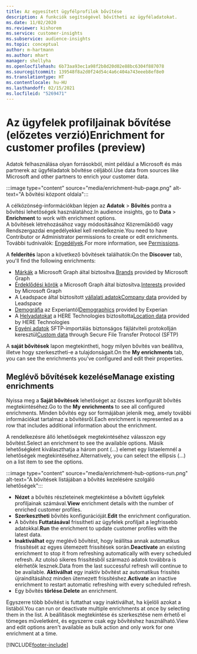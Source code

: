 ```yaml
---
title: Az egyesített ügyfélprofilok bővítése
description: A funkciók segítségével bővítheti az ügyféladatokat.
ms.date: 11/02/2020
ms.reviewer: kishorem
ms.service: customer-insights
ms.subservice: audience-insights
ms.topic: conceptual
author: m-hartmann
ms.author: mhart
manager: shellyha
ms.openlocfilehash: 6b73aa93ec1a98f2b8d20d02e88bc6304f887078
ms.sourcegitcommit: 139548f8a2d0f24d54c4a6c404a743eeeb8ef8e0
ms.translationtype: HT
ms.contentlocale: hu-HU
ms.lasthandoff: 02/15/2021
ms.locfileid: "5269471"
---
```

# <a name="enrichment-for-customer-profiles-preview"></a><span data-ttu-id="5140a-103">Az ügyfelek profiljainak bővítése (előzetes verzió)</span><span class="sxs-lookup"><span data-stu-id="5140a-103">Enrichment for customer profiles (preview)</span></span>

<span data-ttu-id="5140a-104">Adatok felhasználása olyan forrásokból, mint például a Microsoft és más partnerek az ügyféladatok bővítése céljából.</span><span class="sxs-lookup"><span data-stu-id="5140a-104">Use data from sources like Microsoft and other partners to enrich your customer data.</span></span>

:::image type="content" source="media/enrichment-hub-page.png" alt-text="A bővítési központ oldala":::

<span data-ttu-id="5140a-106">A célközönség-információkban lépjen az **Adatok** > **Bővítés** pontra a bővítési lehetőségek használatához.</span><span class="sxs-lookup"><span data-stu-id="5140a-106">In audience insights, go to **Data** > **Enrichment** to work with enrichment options.</span></span>    
<span data-ttu-id="5140a-107">A bővítések létrehozásához vagy módosításához Közreműködő vagy Rendszergazdai engedélyekkel kell rendelkeznie.</span><span class="sxs-lookup"><span data-stu-id="5140a-107">You need to have Contributor or Administrator permissions to create or edit enrichments.</span></span> <span data-ttu-id="5140a-108">További tudnivalók: [Engedélyek](permissions.md).</span><span class="sxs-lookup"><span data-stu-id="5140a-108">For more information, see [Permissions](permissions.md).</span></span>

<span data-ttu-id="5140a-109">A **felderítés** lapon a következő bővítések találhatók:</span><span class="sxs-lookup"><span data-stu-id="5140a-109">On the **Discover** tab, you'll find the following enrichments:</span></span>

- <span data-ttu-id="5140a-110">[Márkák](enrichment-microsoft-graph.md) a Microsoft Graph által biztosítva.</span><span class="sxs-lookup"><span data-stu-id="5140a-110">[Brands](enrichment-microsoft-graph.md) provided by Microsoft Graph</span></span>
- <span data-ttu-id="5140a-111">[Érdeklődési körök](enrichment-microsoft-graph.md) a Microsoft Graph által biztosítva.</span><span class="sxs-lookup"><span data-stu-id="5140a-111">[Interests](enrichment-microsoft-graph.md) provided by Microsoft Graph</span></span>
- <span data-ttu-id="5140a-112">A Leadspace által biztosított [vállalati adatok](enrichment-leadspace.md)</span><span class="sxs-lookup"><span data-stu-id="5140a-112">[Company data](enrichment-leadspace.md) provided by Leadspace</span></span>
- <span data-ttu-id="5140a-113">[Demográfia](enrichment-experian.md) az Experiantól</span><span class="sxs-lookup"><span data-stu-id="5140a-113">[Demographics](enrichment-experian.md) provided by Experian</span></span>
- <span data-ttu-id="5140a-114">A [Helyadatokat](enrichment-here.md) a HERE Technologies biztosította</span><span class="sxs-lookup"><span data-stu-id="5140a-114">[Location data](enrichment-here.md) provided by HERE Technologies</span></span>
- <span data-ttu-id="5140a-115">[Egyéni adatok](enrichment-SFTP-custom-import.md) SFTP-importálás biztonságos fájlátviteli protokollján keresztül</span><span class="sxs-lookup"><span data-stu-id="5140a-115">[Custom data](enrichment-SFTP-custom-import.md) through Secure File Transfer Protocol (SFTP)</span></span>

<span data-ttu-id="5140a-116">A **saját bővítések** lapon megtekintheti, hogy milyen bővítés van beállítva, illetve hogy szerkesztheti-e a tulajdonságait.</span><span class="sxs-lookup"><span data-stu-id="5140a-116">On the **My enrichments** tab, you can see the enrichments you've configured and edit their properties.</span></span>

## <a name="manage-existing-enrichments"></a><span data-ttu-id="5140a-117">Meglévő bővítések kezelése</span><span class="sxs-lookup"><span data-stu-id="5140a-117">Manage existing enrichments</span></span>

<span data-ttu-id="5140a-118">Nyissa meg a **Saját bővítések** lehetőséget az összes konfigurált bővítés megtekintéséhez.</span><span class="sxs-lookup"><span data-stu-id="5140a-118">Go to the **My enrichments** to see all configured enrichments.</span></span> <span data-ttu-id="5140a-119">Minden bővítés egy sor formájában jelenik meg, amely további információkat tartalmaz a bővítésről.</span><span class="sxs-lookup"><span data-stu-id="5140a-119">Each enrichment is represented as a row that includes additional information about the enrichment.</span></span>

<span data-ttu-id="5140a-120">A rendelkezésre álló lehetőségek megtekintéséhez válasszon egy bővítést.</span><span class="sxs-lookup"><span data-stu-id="5140a-120">Select an enrichment to see the available options.</span></span> <span data-ttu-id="5140a-121">Másik lehetőségként kiválaszthatja a három pont (…) elemet egy listaelemnél a lehetőségek megtekintéséhez.</span><span class="sxs-lookup"><span data-stu-id="5140a-121">Alternatively, you can select the ellipsis (...) on a list item to see the options.</span></span>

:::image type="content" source="media/enrichment-hub-options-run.png" alt-text="A bővítések listájában a bővítés kezelésére szolgáló lehetőségek":::

- <span data-ttu-id="5140a-123">**Nézet** a bővítés részleteinek megtekintése a bővített ügyfelek profiljainak számával.</span><span class="sxs-lookup"><span data-stu-id="5140a-123">**View** enrichment details with the number of enriched customer profiles.</span></span>
- <span data-ttu-id="5140a-124">**Szerkesztheti** bővítés konfigurációját.</span><span class="sxs-lookup"><span data-stu-id="5140a-124">**Edit** the enrichment configuration.</span></span>
- <span data-ttu-id="5140a-125">A bővítés **Futtatásával** frissítheti az ügyfelek profiljait a legfrissebb adatokkal.</span><span class="sxs-lookup"><span data-stu-id="5140a-125">**Run** the enrichment to update customer profiles with the latest data.</span></span>
- <span data-ttu-id="5140a-126">**Inaktiválhat** egy meglévő bővítést, hogy leállítsa annak automatikus frissítését az egyes ütemezett frissítések során.</span><span class="sxs-lookup"><span data-stu-id="5140a-126">**Deactivate** an existing enrichment to stop it from refreshing automatically with every scheduled refresh.</span></span> <span data-ttu-id="5140a-127">Az utolsó sikeres frissítésből származó adatok továbbra is elérhetők lesznek.</span><span class="sxs-lookup"><span data-stu-id="5140a-127">Data from the last successful refresh will continue to be available.</span></span> <span data-ttu-id="5140a-128">**Aktiválhat** egy inaktív bővítést az automatikus frissítés újraindításához minden ütemezett frissítéshez.</span><span class="sxs-lookup"><span data-stu-id="5140a-128">**Activate** an inactive enrichment to restart automatic refreshing with every scheduled refresh.</span></span>
- <span data-ttu-id="5140a-129">Egy bővítés **törlése**.</span><span class="sxs-lookup"><span data-stu-id="5140a-129">**Delete** an enrichment.</span></span>

<span data-ttu-id="5140a-130">Egyszerre több bővítést is futtathat vagy inaktiválhat, ha kijelöli azokat a listából.</span><span class="sxs-lookup"><span data-stu-id="5140a-130">You can run or deactivate multiple enrichments at once by selecting them in the list.</span></span> <span data-ttu-id="5140a-131">A beállítások megtekintése és szerkesztése nem érhető el tömeges műveletként, és egyszerre csak egy bővítéshez használható.</span><span class="sxs-lookup"><span data-stu-id="5140a-131">View and edit options aren't available as bulk action and only work for one enrichment at a time.</span></span>


[!INCLUDE[footer-include](../includes/footer-banner.md)]